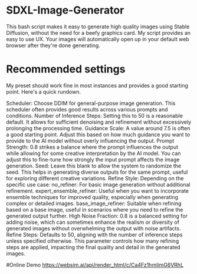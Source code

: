 # SDXL-Image-Generator
This bash script makes it easy to generate high quality images using Stable Diffusion, without the need for a beefy graphics card.
My script provides an easy to use UX.
Your images will automatically open up in your default web browser after they're done generating.

# Recommended settings
My preset should work fine in most instances and provides a good starting point.
Here's a quick rundown.

Scheduler: Choose DDIM for general-purpose image generation. This scheduler often provides good results across various prompts and conditions.
Number of Inference Steps: Setting this to 50 is a reasonable default. It allows for sufficient denoising and refinement without excessively prolonging the processing time.
Guidance Scale: A value around 7.5 is often a good starting point. Adjust this based on how much guidance you want to provide to the AI model without overly influencing the output.
Prompt Strength: 0.8 strikes a balance where the prompt influences the output while allowing for some creative interpretation by the AI model. You can adjust this to fine-tune how strongly the input prompt affects the image generation.
Seed: Leave this blank to allow the system to randomize the seed. This helps in generating diverse outputs for the same prompt, useful for exploring different creative variations.
Refine Style: Depending on the specific use case:
    no_refiner: For basic image generation without additional refinement.
    expert_ensemble_refiner: Useful when you want to incorporate ensemble techniques for improved quality, especially when generating complex or detailed images.
    base_image_refiner: Suitable when refining based on a base image, useful in scenarios where you need to refine the generated output further.
High Noise Fraction: 0.8 is a balanced setting for adding noise, which can sometimes enhance the realism or diversity of generated images without overwhelming the output with noise artifacts.
Refine Steps: Defaults to 50, aligning with the number of inference steps unless specified otherwise. This parameter controls how many refining steps are applied, impacting the final quality and detail in the generated images.

#Online Demo
https://websim.ai/api/render_html/c/Ca4Fz1hmIimG6VRhL
